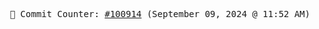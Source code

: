 <p align="center">
    <samp>
        📮 Commit Counter: <a href="https://github.com/Javascript-void0/Javascript-void0/commits/main">#100914</a> (September 09, 2024 @ 11:52 AM)
    </samp>
</p>